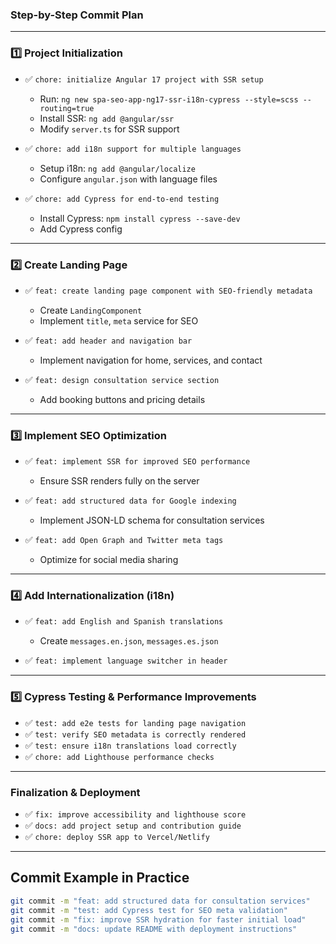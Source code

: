 ### **Step-by-Step Commit Plan**

---

### **1️⃣ Project Initialization**

- ✅ `chore: initialize Angular 17 project with SSR setup`

  - Run: `ng new spa-seo-app-ng17-ssr-i18n-cypress --style=scss --routing=true`
  - Install SSR: `ng add @angular/ssr`
  - Modify `server.ts` for SSR support

- ✅ `chore: add i18n support for multiple languages`

  - Setup i18n: `ng add @angular/localize`
  - Configure `angular.json` with language files

- ✅ `chore: add Cypress for end-to-end testing`
  - Install Cypress: `npm install cypress --save-dev`
  - Add Cypress config

---

### **2️⃣ Create Landing Page**

- ✅ `feat: create landing page component with SEO-friendly metadata`

  - Create `LandingComponent`
  - Implement `title`, `meta` service for SEO

- ✅ `feat: add header and navigation bar`

  - Implement navigation for home, services, and contact

- ✅ `feat: design consultation service section`
  - Add booking buttons and pricing details

---

### **3️⃣ Implement SEO Optimization**

- ✅ `feat: implement SSR for improved SEO performance`

  - Ensure SSR renders fully on the server

- ✅ `feat: add structured data for Google indexing`

  - Implement JSON-LD schema for consultation services

- ✅ `feat: add Open Graph and Twitter meta tags`
  - Optimize for social media sharing

---

### **4️⃣ Add Internationalization (i18n)**

- ✅ `feat: add English and Spanish translations`

  - Create `messages.en.json`, `messages.es.json`

- ✅ `feat: implement language switcher in header`

---

### **5️⃣ Cypress Testing & Performance Improvements**

- ✅ `test: add e2e tests for landing page navigation`
- ✅ `test: verify SEO metadata is correctly rendered`
- ✅ `test: ensure i18n translations load correctly`
- ✅ `chore: add Lighthouse performance checks`

---

### **Finalization & Deployment**

- ✅ `fix: improve accessibility and lighthouse score`
- ✅ `docs: add project setup and contribution guide`
- ✅ `chore: deploy SSR app to Vercel/Netlify`

---

## **Commit Example in Practice**

```sh
git commit -m "feat: add structured data for consultation services"
git commit -m "test: add Cypress test for SEO meta validation"
git commit -m "fix: improve SSR hydration for faster initial load"
git commit -m "docs: update README with deployment instructions"
```
<!--
npm install @ngx-translate/core @ngx-translate/http-loader

ways to make the translate available:

1-TranslateModule
2-TranslateModule

1-Add to @NgModule Imports:



2-add provider

importProvider


TranslateModule.forRoot({
      loader: {
        provide: TranslateLoader,
        useFactory: HttpLoaderFactory,
        deps: [HttpClient]
      }
    })


    ---


    import { NgModule } from '@angular/core';
import { RouterModule, Routes, ExtraOptions } from '@angular/router';

const routerOptions: ExtraOptions = {
  anchorScrolling: 'enabled',
  scrollPositionRestoration: 'enabled'
};

@NgModule({
  imports: [RouterModule.forRoot([], routerOptions)],
  exports: [RouterModule]
})
export class AppRoutingModule {}

-->